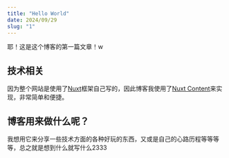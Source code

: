 ```yaml
---
title: "Hello World"
date: 2024/09/29
slug: "1"
---
```


耶！这是这个博客的第一篇文章！w


## 技术相关

因为整个网站是使用了[Nuxt](https://nuxt.com)框架自己写的，因此博客我使用了[Nuxt Content](https://content.nuxt.com)来实现，非常简单和便捷。

## 博客用来做什么呢？

我想用它来分享一些技术方面的各种好玩的东西，又或是自己的心路历程等等等等，总之就是想到什么就写什么2333
